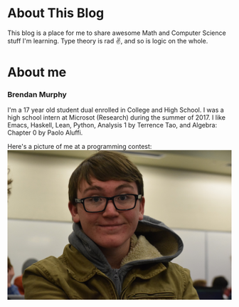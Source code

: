 # About This Blog

This blog is a place for me to share awesome Math and Computer Science stuff I'm learning.
Type theory is rad ✌️, and so is logic on the whole.

# About me

### Brendan Murphy

I'm a 17 year old student dual enrolled in College and High School.
I was a high school intern at Microsot (Research) during the summer of 2017.
I like Emacs, Haskell, Lean, Python, Analysis 1 by Terrence Tao, and Algebra: Chapter 0 by Paolo Aluffi.

Here's a picture of me at a programming contest:
<img src="img/me.jpg" alt="It's me!">
